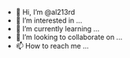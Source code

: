 - 👋 Hi, I’m @al213rd
- 👀 I’m interested in ...
- 🌱 I’m currently learning ...
- 💞️ I’m looking to collaborate on ...
- 📫 How to reach me ...

<!---
al213rd/al213rd is a ✨ special ✨ repository because its `README.md` (this file) appears on your GitHub profile.
You can click the Preview link to take a look at your changes.
--->
